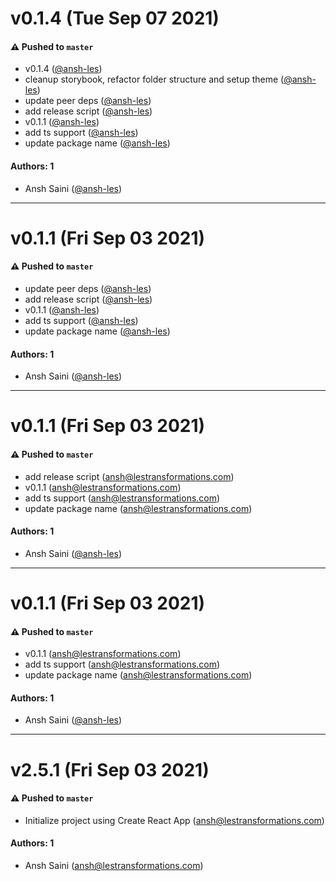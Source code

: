 # v0.1.4 (Tue Sep 07 2021)

#### ⚠️ Pushed to `master`

- v0.1.4 ([@ansh-les](https://github.com/ansh-les))
- cleanup storybook, refactor folder structure and setup theme ([@ansh-les](https://github.com/ansh-les))
- update peer deps ([@ansh-les](https://github.com/ansh-les))
- add release script ([@ansh-les](https://github.com/ansh-les))
- v0.1.1 ([@ansh-les](https://github.com/ansh-les))
- add ts support ([@ansh-les](https://github.com/ansh-les))
- update package name ([@ansh-les](https://github.com/ansh-les))

#### Authors: 1

- Ansh Saini ([@ansh-les](https://github.com/ansh-les))

---

# v0.1.1 (Fri Sep 03 2021)

#### ⚠️ Pushed to `master`

- update peer deps ([@ansh-les](https://github.com/ansh-les))
- add release script ([@ansh-les](https://github.com/ansh-les))
- v0.1.1 ([@ansh-les](https://github.com/ansh-les))
- add ts support ([@ansh-les](https://github.com/ansh-les))
- update package name ([@ansh-les](https://github.com/ansh-les))

#### Authors: 1

- Ansh Saini ([@ansh-les](https://github.com/ansh-les))

---

# v0.1.1 (Fri Sep 03 2021)

#### ⚠️ Pushed to `master`

- add release script (ansh@lestransformations.com)
- v0.1.1 (ansh@lestransformations.com)
- add ts support (ansh@lestransformations.com)
- update package name (ansh@lestransformations.com)

#### Authors: 1

- Ansh Saini ([@ansh-les](https://github.com/ansh-les))

---

# v0.1.1 (Fri Sep 03 2021)

#### ⚠️ Pushed to `master`

- v0.1.1 (ansh@lestransformations.com)
- add ts support (ansh@lestransformations.com)
- update package name (ansh@lestransformations.com)

#### Authors: 1

- Ansh Saini ([@ansh-les](https://github.com/ansh-les))

---

# v2.5.1 (Fri Sep 03 2021)

#### ⚠️ Pushed to `master`

- Initialize project using Create React App (ansh@lestransformations.com)

#### Authors: 1

- Ansh Saini (ansh@lestransformations.com)

